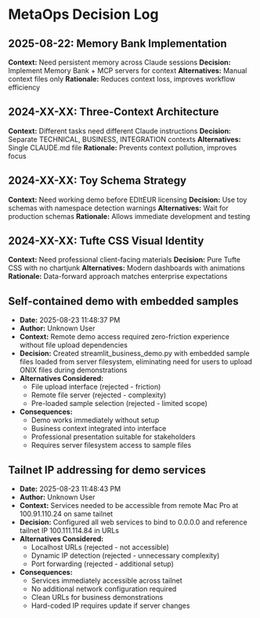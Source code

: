 # MetaOps Decision Log

## 2025-08-22: Memory Bank Implementation
**Context:** Need persistent memory across Claude sessions
**Decision:** Implement Memory Bank + MCP servers for context
**Alternatives:** Manual context files only
**Rationale:** Reduces context loss, improves workflow efficiency

## 2024-XX-XX: Three-Context Architecture
**Context:** Different tasks need different Claude instructions
**Decision:** Separate TECHNICAL, BUSINESS, INTEGRATION contexts
**Alternatives:** Single CLAUDE.md file
**Rationale:** Prevents context pollution, improves focus

## 2024-XX-XX: Toy Schema Strategy
**Context:** Need working demo before EDItEUR licensing
**Decision:** Use toy schemas with namespace detection warnings
**Alternatives:** Wait for production schemas
**Rationale:** Allows immediate development and testing

## 2024-XX-XX: Tufte CSS Visual Identity
**Context:** Need professional client-facing materials
**Decision:** Pure Tufte CSS with no chartjunk
**Alternatives:** Modern dashboards with animations
**Rationale:** Data-forward approach matches enterprise expectations

## Self-contained demo with embedded samples
- **Date:** 2025-08-23 11:48:37 PM
- **Author:** Unknown User
- **Context:** Remote demo access required zero-friction experience without file upload dependencies
- **Decision:** Created streamlit_business_demo.py with embedded sample files loaded from server filesystem, eliminating need for users to upload ONIX files during demonstrations
- **Alternatives Considered:** 
  - File upload interface (rejected - friction)
  - Remote file server (rejected - complexity)
  - Pre-loaded sample selection (rejected - limited scope)
- **Consequences:** 
  - Demo works immediately without setup
  - Business context integrated into interface
  - Professional presentation suitable for stakeholders
  - Requires server filesystem access to sample files

## Tailnet IP addressing for demo services
- **Date:** 2025-08-23 11:48:43 PM
- **Author:** Unknown User
- **Context:** Services needed to be accessible from remote Mac Pro at 100.91.110.24 on same tailnet
- **Decision:** Configured all web services to bind to 0.0.0.0 and reference tailnet IP 100.111.114.84 in URLs
- **Alternatives Considered:** 
  - Localhost URLs (rejected - not accessible)
  - Dynamic IP detection (rejected - unnecessary complexity)
  - Port forwarding (rejected - additional setup)
- **Consequences:** 
  - Services immediately accessible across tailnet
  - No additional network configuration required
  - Clean URLs for business demonstrations
  - Hard-coded IP requires update if server changes

